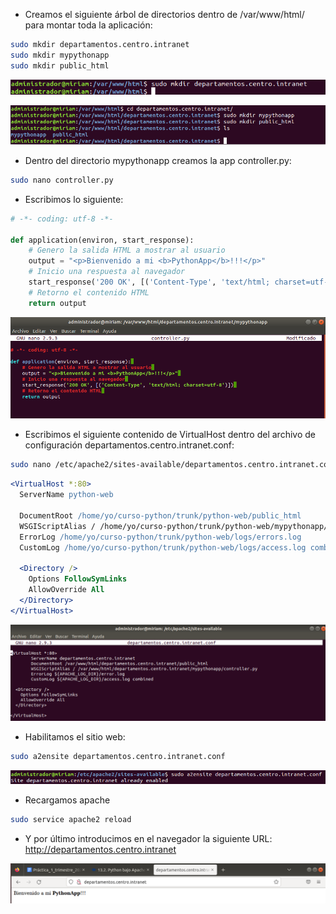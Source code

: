 - Creamos el siguiente árbol de directorios dentro de /var/www/html/ para montar toda la aplicación:

```bash
sudo mkdir departamentos.centro.intranet
sudo mkdir mypythonapp
sudo mkdir public_html
```

![image](/imagenes/14.png)

![image](/imagenes/15.png)

- Dentro del directorio mypythonapp creamos la app controller.py:

```bash
sudo nano controller.py
```

- Escribimos lo siguiente:

```python
# -*- coding: utf-8 -*-

def application(environ, start_response): 
    # Genero la salida HTML a mostrar al usuario 
    output = "<p>Bienvenido a mi <b>PythonApp</b>!!!</p>" 
    # Inicio una respuesta al navegador 
    start_response('200 OK', [('Content-Type', 'text/html; charset=utf-8')]) 
    # Retorno el contenido HTML 
    return output
```

![image](/imagenes/16.png)

- Escribimos el siguiente contenido de VirtualHost dentro del archivo de configuración departamentos.centro.intranet.conf:

```bash
sudo nano /etc/apache2/sites-available/departamentos.centro.intranet.conf
```

```apache
<VirtualHost *:80> 
  ServerName python-web

  DocumentRoot /home/yo/curso-python/trunk/python-web/public_html 
  WSGIScriptAlias / /home/yo/curso-python/trunk/python-web/mypythonapp/controller.py 
  ErrorLog /home/yo/curso-python/trunk/python-web/logs/errors.log 
  CustomLog /home/yo/curso-python/trunk/python-web/logs/access.log combined 

  <Directory /> 
    Options FollowSymLinks 
    AllowOverride All 
  </Directory> 
</VirtualHost>
```

![image](/imagenes/17.png)

- Habilitamos el sitio web:

```bash
sudo a2ensite departamentos.centro.intranet.conf
```

![image](/imagenes/18.png)

- Recargamos apache

```bash
sudo service apache2 reload
```

- Y por último introducimos en el navegador la siguiente URL: http://departamentos.centro.intranet

![image](/imagenes/19.png)
